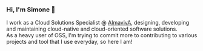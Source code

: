 ### Hi, I'm Simone 👋
I work as a Cloud Solutions Specialist @ [AlmavivA](https://www.almaviva.it/en_GB), designing, developing and maintaining cloud-native and cloud-oriented software solutions. <br/>
As a heavy user of OSS, I'm trying to commit more to contributing to various projects and tool that I use everyday, so here I am!

<!--
**nataz77/nataz77** is a ✨ _special_ ✨ repository because its `README.md` (this file) appears on your GitHub profile.

Here are some ideas to get you started:

- 🔭 I’m currently working on ...
- 🌱 I’m currently learning ...
- 👯 I’m looking to collaborate on ...
- 🤔 I’m looking for help with ...
- 💬 Ask me about ...
- 📫 How to reach me: ...
- 😄 Pronouns: ...
- ⚡ Fun fact: ...
-->
